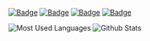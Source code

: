 [![Badge](https://img.shields.io/badge/Github-D4rKCN-%234D67df.svg?style=flat-square)](https://github.com/D4rKCN/D4rKCN/)
[![Badge](https://img.shields.io/badge/QQ-592051128-%231298ef.svg?style=flat-square)](https://qm.qq.com/cgi-bin/qm/qr?k=hG8IECQC6D5qERTsFdX-u7BEl4gMe4GF&noverify=0)
[![Badge](https://img.shields.io/badge/Bilibili-D4rK__-%23FF4D99.svg?style=flat-square)](https://b23.tv/A6CdRzF)
[![Badge](https://img.shields.io/badge/Xbox-@D4rK6666-%2333cc11.svg?style=flat-square)](https://b23.tv/A6CdRzF)

![Most Used Languages](https://github-readme-stats.vercel.app/api/top-langs/?username=D4rKCN&theme=light&layout=compact)
![Github Stats](https://github-readme-stats.vercel.app/api?username=D4rKCN&show_icons=true&theme=light&count_private=true)
